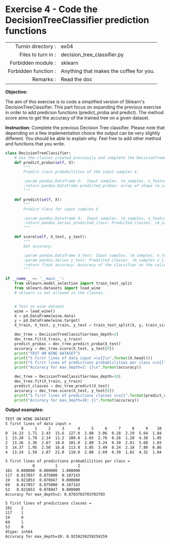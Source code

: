 # Exercise 4 - Code the DecisionTreeClassifier prediction functions

|                         |                    |
| -----------------------:| ------------------ |
|   Turnin directory :    |  ex04              |
|   Files to turn in :    |  decision_tree_classifier.py |
|   Forbidden module :    |  sklearn           |
|   Forbidden function :  |  Anything that makes the coffee for you. |
|   Remarks :             |  Read the doc      |


**Objective:**

The aim of this exercise is to code a simplified version of Sklearn's DecisionTreeClassifier.
This part focus on expanding the previous exercise in order to add predicion functions (predict_proba and predict).
The method score aims to get the accuracy of the trained tree on a given dataset.

**Instruction:**
Complete the previous Decision Tree classifier. 
Please note that depending on a few implementation choice the output can be very slightly different. You should be able to explain why.
Feel free to add other method and functions that you write.

```python
class DecisionTreeClassifier:
    # Use the classes created previously and complete the DecisionTreeClassifier class with these 3 methods
    def predict_proba(self, X):
        """
        Predict class probabilities of the input samples X.

        :param pandas.Dataframe X:  Input samples. (m_samples, n_features)
        :return pandas.Dataframe predicted_probas: array of shape (m_samples, c_classes)
        """

    def predict(self, X):
        """
        Predict class for input samples X

        :param pandas.Dataframe X:  Input samples. (m_samples, n_features)
        :return pandas.Series predicted_class: Predicted classes. (m_samples x 1)
        """

    def score(self, X_test, y_test):
        """
        Get accuracy.

        :param pandas.Dataframe X_test: Input samples. (m_samples, n_features)
        :param pandas.Series y_test: Predicted classes. (m_samples x 1)
        :return float accuracy: Accuracy of the classifier on the validation set given.
        """

if __name__ == '__main__':
    from sklearn.model_selection import train_test_split
    from sklearn.datasets import load_wine 
    # sklearn is not allowed in the classes.


    # Test on wine dataset
    wine = load_wine()
    X = pd.DataFrame(wine.data)
    y = pd.DataFrame(wine.target)
    X_train, X_test, y_train, y_test = train_test_split(X, y, train_size=0.7, random_state=1)

    dec_tree = DecisionTreeClassifier(max_depth=2)
    dec_tree.fit(X_train, y_train)
    predict_probas = dec_tree.predict_proba(X_test)
    accuracy = dec_tree.score(X_test, y_test[0])
    print("TEST ON WINE DATASET")
    print("5 first lines of data input =\n{}\n".format(X.head()))
    print("5 first lines of predictions probablilities per class =\n{}".format(predict_probas.head()))
    print("Accuracy for max_depth=2: {}\n".format(accuracy))

    dec_tree = DecisionTreeClassifier(max_depth=10)
    dec_tree.fit(X_train, y_train)
    predict_classes = dec_tree.predict(X_test)
    accuracy = dec_tree.score(X_test, y_test[0])
    print("5 first lines of predictions classes =\n{}".format(predict_classes.head()))
    print("Accuracy for max_depth=10: {}".format(accuracy))
```


**Output examples:**
```bash
TEST ON WINE DATASET
5 first lines of data input =
       0     1     2     3      4     5     6     7     8     9    10    11      12
0  14.23  1.71  2.43  15.6  127.0  2.80  3.06  0.28  2.29  5.64  1.04  3.92  1065.0
1  13.20  1.78  2.14  11.2  100.0  2.65  2.76  0.26  1.28  4.38  1.05  3.40  1050.0
2  13.16  2.36  2.67  18.6  101.0  2.80  3.24  0.30  2.81  5.68  1.03  3.17  1185.0
3  14.37  1.95  2.50  16.8  113.0  3.85  3.49  0.24  2.18  7.80  0.86  3.45  1480.0
4  13.24  2.59  2.87  21.0  118.0  2.80  2.69  0.39  1.82  4.32  1.04  2.93   735.0

5 first lines of predictions probablilities per class =
            0         1         2
161  0.000000  0.000000  1.000000
117  0.017857  0.875000  0.107143
19   0.921053  0.078947  0.000000
69   0.017857  0.875000  0.107143
53   0.921053  0.078947  0.000000
Accuracy for max_depth=2: 0.8703703703703703

5 first lines of predictions classes =
161    2
117    1
19     0
69     1
53     0
dtype: int64
Accuracy for max_depth=10: 0.9259259259259259
```

